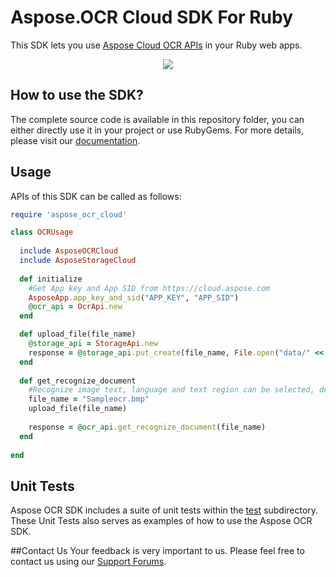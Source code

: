# Aspose.OCR Cloud SDK For Ruby
This SDK lets you use [Aspose Cloud OCR APIs](http://www.aspose.com/cloud/ocr-api.aspx) in your Ruby web apps.

<p align="center">
  <a title="Download complete Aspose.OCR for Cloud source code" href="https://github.com/asposeocr/Aspose_ocr_Cloud/archive/master.zip">
	<img src="https://raw.github.com/AsposeExamples/java-examples-dashboard/master/images/downloadZip-Button-Large.png" />
  </a>
</p>

## How to use the SDK?

The complete source code is available in this repository folder, you can either directly use it in your project or use RubyGems. For more details, please visit our [documentation](http://www.aspose.com/docs/display/ocrcloud/Available+SDKs).


## Usage
APIs of this SDK can be called as follows:

```ruby
require 'aspose_ocr_cloud'

class OCRUsage
  
  include AsposeOCRCloud
  include AsposeStorageCloud
	
  def initialize
    #Get App key and App SID from https://cloud.aspose.com
    AsposeApp.app_key_and_sid("APP_KEY", "APP_SID")
    @ocr_api = OcrApi.new  
  end

  def upload_file(file_name)
    @storage_api = StorageApi.new
    response = @storage_api.put_create(file_name, File.open("data/" << file_name,"r") { |io| io.read } )
  end
  
  def get_recognize_document
    #Recognize image text, language and text region can be selected, default dictionaries can be used for correction.
    file_name = "Sampleocr.bmp"
    upload_file(file_name)
    
    response = @ocr_api.get_recognize_document(file_name)
  end
  
end
```
## Unit Tests
Aspose OCR SDK includes a suite of unit tests within the [test](https://github.com/asposeocr/Aspose_OCR_Cloud/blob/master/SDKs/Aspose.OCR_Cloud_SDK_for_Ruby/test/ocr_tests.rb) subdirectory. These Unit Tests also serves as examples of how to use the Aspose OCR SDK.

##Contact Us
Your feedback is very important to us. Please feel free to contact us using our [Support Forums](https://www.aspose.com/community/forums/).

